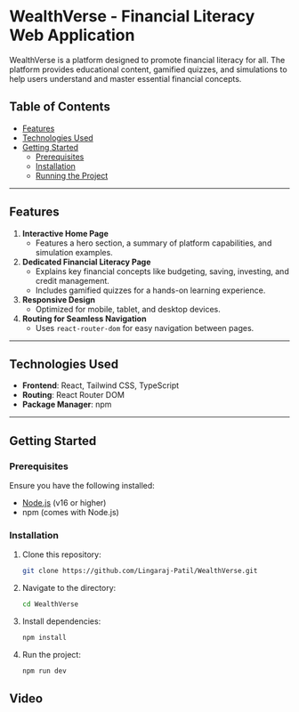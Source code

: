 # WealthVerse - Financial Literacy Web Application

WealthVerse is a platform designed to promote financial literacy for all. The platform provides educational content, gamified quizzes, and simulations to help users understand and master essential financial concepts.

## Table of Contents
- [Features](#features)
- [Technologies Used](#technologies-used)
- [Getting Started](#getting-started)
  - [Prerequisites](#prerequisites)
  - [Installation](#installation)
  - [Running the Project](#running-the-project)



---

## Features
1. **Interactive Home Page**
   - Features a hero section, a summary of platform capabilities, and simulation examples.
2. **Dedicated Financial Literacy Page**
   - Explains key financial concepts like budgeting, saving, investing, and credit management.
   - Includes gamified quizzes for a hands-on learning experience.
3. **Responsive Design**
   - Optimized for mobile, tablet, and desktop devices.
4. **Routing for Seamless Navigation**
   - Uses `react-router-dom` for easy navigation between pages.

---

## Technologies Used
- **Frontend**: React, Tailwind CSS, TypeScript
- **Routing**: React Router DOM
- **Package Manager**: npm

---

## Getting Started

### Prerequisites
Ensure you have the following installed:
- [Node.js](https://nodejs.org/) (v16 or higher)
- npm (comes with Node.js)

### Installation
1. Clone this repository:
   ```bash
   git clone https://github.com/Lingaraj-Patil/WealthVerse.git
   ```

2. Navigate to the directory:
    ```bash
    cd WealthVerse
    ```

3. Install dependencies: 
    ```bash
    npm install
    ```

4. Run the project:
    ```bash
    npm run dev
    ```

## Video
